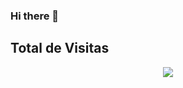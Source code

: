### Hi there 👋

## Total de Visitas
<p align="center"> 
   <img alingn="center" src="https://profile-counter.glitch.me/Matheusblz/count.svg" />
 </p>





<!--
**Matheusblz/Matheusblz** is a ✨ _special_ ✨ repository because its `README.md` (this file) appears on your GitHub profile.

Here are some ideas to get you started:

- 🔭 I’m currently working on ...
- 🌱 I’m currently learning ...
- 👯 I’m looking to collaborate on ...
- 🤔 I’m looking for help with ...
- 💬 Ask me about ...
- 📫 How to reach me: ...
- 😄 Pronouns: ...
- ⚡ Fun fact: ...
-->
